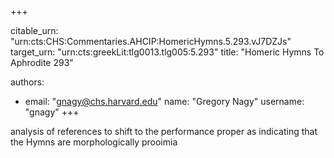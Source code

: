 +++


citable_urn: "urn:cts:CHS:Commentaries.AHCIP:HomericHymns.5.293.vJ7DZJs"
target_urn: "urn:cts:greekLit:tlg0013.tlg005:5.293"
title: "Homeric Hymns To Aphrodite 293"

authors:
- email: "gnagy@chs.harvard.edu"
  name: "Gregory Nagy"
  username: "gnagy"
+++

<p>analysis of references to shift to the performance proper as indicating that the Hymns are morphologically prooimia</p>